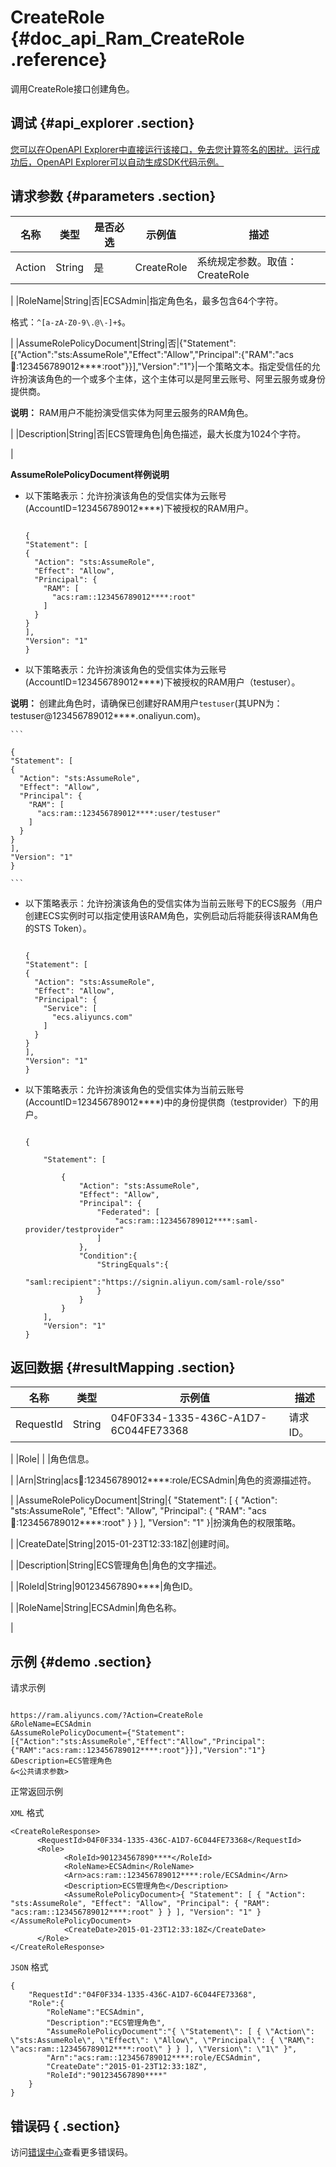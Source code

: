 # CreateRole {#doc_api_Ram_CreateRole .reference}

调用CreateRole接口创建角色。

## 调试 {#api_explorer .section}

[您可以在OpenAPI Explorer中直接运行该接口，免去您计算签名的困扰。运行成功后，OpenAPI Explorer可以自动生成SDK代码示例。](https://api.aliyun.com/#product=Ram&api=CreateRole&type=RPC&version=2015-05-01)

## 请求参数 {#parameters .section}

|名称|类型|是否必选|示例值|描述|
|--|--|----|---|--|
|Action|String|是|CreateRole|系统规定参数。取值：CreateRole

 |
|RoleName|String|否|ECSAdmin|指定角色名，最多包含64个字符。

 格式：`^[a-zA-Z0-9\.@\-]+$`。

 |
|AssumeRolePolicyDocument|String|否|\{"Statement":\[\{"Action":"sts:AssumeRole","Effect":"Allow","Principal":\{"RAM":"acs:ram::123456789012\*\*\*\*:root"\}\}\],"Version":"1"\}|一个策略文本。指定受信任的允许扮演该角色的一个或多个主体，这个主体可以是阿里云账号、阿里云服务或身份提供商。

 **说明：** RAM用户不能扮演受信实体为阿里云服务的RAM角色。

 |
|Description|String|否|ECS管理角色|角色描述，最大长度为1024个字符。

 |

 **AssumeRolePolicyDocument样例说明** 

-   以下策略表示：允许扮演该角色的受信实体为云账号\(AccountID=123456789012\*\*\*\*\)下被授权的RAM用户。

    ```
    
    {
    "Statement": [
    {
      "Action": "sts:AssumeRole",
      "Effect": "Allow",
      "Principal": {
        "RAM": [
          "acs:ram::123456789012****:root"
        ]
      }
    }
    ],
    "Version": "1"
    }
    
    ```

-   以下策略表示：允许扮演该角色的受信实体为云账号\(AccountID=123456789012\*\*\*\*\)下被授权的RAM用户（testuser）。

**说明：** 创建此角色时，请确保已创建好RAM用户`testuser`\(其UPN为：testuser@123456789012\*\*\*\*.onaliyun.com\)。

    ```
    
    {
    "Statement": [
    {
      "Action": "sts:AssumeRole",
      "Effect": "Allow",
      "Principal": {
        "RAM": [
          "acs:ram::123456789012****:user/testuser"
        ]
      }
    }
    ],
    "Version": "1"
    }
    
    ```

-   以下策略表示：允许扮演该角色的受信实体为当前云账号下的ECS服务（用户创建ECS实例时可以指定使用该RAM角色，实例启动后将能获得该RAM角色的STS Token）。

    ```
    
    {
    "Statement": [
    {
      "Action": "sts:AssumeRole",
      "Effect": "Allow",
      "Principal": {
        "Service": [
          "ecs.aliyuncs.com"
        ]
      }
    }
    ],
    "Version": "1"
    }
    
    ```

-   以下策略表示：允许扮演该角色的受信实体为当前云账号\(AccountID=123456789012\*\*\*\*\)中的身份提供商（testprovider）下的用户。

    ```
    
    {
    
        "Statement": [
    
            {
                "Action": "sts:AssumeRole",
                "Effect": "Allow",
                "Principal": {
                    "Federated": [
                        "acs:ram::123456789012****:saml-provider/testprovider"
                    ]
                },
                "Condition":{
                    "StringEquals":{
                        "saml:recipient":"https://signin.aliyun.com/saml-role/sso"
                    }
                }
            }
        ],
        "Version": "1"
    }
    
    ```


## 返回数据 {#resultMapping .section}

|名称|类型|示例值|描述|
|--|--|---|--|
|RequestId|String|04F0F334-1335-436C-A1D7-6C044FE73368|请求ID。

 |
|Role| | |角色信息。

 |
|Arn|String|acs:ram::123456789012\*\*\*\*:role/ECSAdmin|角色的资源描述符。

 |
|AssumeRolePolicyDocument|String|\{ "Statement": \[ \{ "Action": "sts:AssumeRole", "Effect": "Allow", "Principal": \{ "RAM": "acs:ram::123456789012\*\*\*\*:root" \} \} \], "Version": "1" \}|扮演角色的权限策略。

 |
|CreateDate|String|2015-01-23T12:33:18Z|创建时间。

 |
|Description|String|ECS管理角色|角色的文字描述。

 |
|RoleId|String|901234567890\*\*\*\*|角色ID。

 |
|RoleName|String|ECSAdmin|角色名称。

 |

## 示例 {#demo .section}

请求示例

``` {#request_demo}

https://ram.aliyuncs.com/?Action=CreateRole
&RoleName=ECSAdmin
&AssumeRolePolicyDocument={"Statement":[{"Action":"sts:AssumeRole","Effect":"Allow","Principal":{"RAM":"acs:ram::123456789012****:root"}}],"Version":"1"}
&Description=ECS管理角色
&<公共请求参数>

```

正常返回示例

`XML` 格式

``` {#xml_return_success_demo}
<CreateRoleResponse>
      <RequestId>04F0F334-1335-436C-A1D7-6C044FE73368</RequestId>
      <Role>
            <RoleId>901234567890****</RoleId>
            <RoleName>ECSAdmin</RoleName>
            <Arn>acs:ram::123456789012****:role/ECSAdmin</Arn>
            <Description>ECS管理角色</Description>
            <AssumeRolePolicyDocument>{ "Statement": [ { "Action": "sts:AssumeRole", "Effect": "Allow", "Principal": { "RAM": "acs:ram::123456789012****:root" } } ], "Version": "1" }</AssumeRolePolicyDocument>
            <CreateDate>2015-01-23T12:33:18Z</CreateDate>
      </Role>
</CreateRoleResponse>
```

`JSON` 格式

``` {#json_return_success_demo}
{
	"RequestId":"04F0F334-1335-436C-A1D7-6C044FE73368",
	"Role":{
		"RoleName":"ECSAdmin",
		"Description":"ECS管理角色",
		"AssumeRolePolicyDocument":"{ \"Statement\": [ { \"Action\": \"sts:AssumeRole\", \"Effect\": \"Allow\", \"Principal\": { \"RAM\": \"acs:ram::123456789012****:root\" } } ], \"Version\": \"1\" }",
		"Arn":"acs:ram::123456789012****:role/ECSAdmin",
		"CreateDate":"2015-01-23T12:33:18Z",
		"RoleId":"901234567890****"
	}
}
```

## 错误码 { .section}

访问[错误中心](https://error-center.aliyun.com/status/product/Ram)查看更多错误码。

